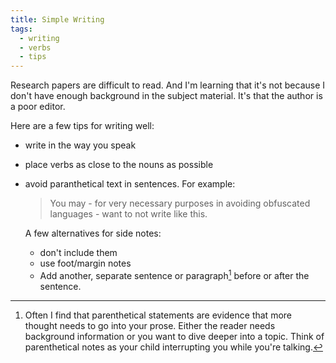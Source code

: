 ```yaml
---
title: Simple Writing 
tags:
  - writing
  - verbs
  - tips
---
```


Research papers are difficult to read. And I'm learning that it's not because I
don't have enough background in the subject material. It's that the author is a
poor editor.

Here are a few tips for writing well:

  * write in the way you speak
  * place verbs as close to the nouns as possible
  * avoid paranthetical text in sentences. For example:

    > You may - for very necessary purposes in avoiding obfuscated
    > languages - want to not write like this.

    A few alternatives for side notes:

      * don't include them
      * use foot/margin notes
      * Add another, separate sentence or paragraph[^1] before or after the
        sentence. 


[^1]: Often I find that parenthetical statements are evidence that more thought
  needs to go into your prose. Either the reader needs background information
  or you want to dive deeper into a topic. Think of parenthetical notes as your
  child interrupting you while you're talking.
